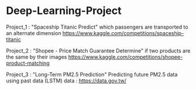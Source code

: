 # Deep-Learning-Project
Project_1 : "Spaceship Titanic Predict" which passengers are transported to an alternate dimension
https://www.kaggle.com/competitions/spaceship-titanic

Project_2 : "Shopee - Price Match Guarantee Determine" if two products are the same by their images
https://www.kaggle.com/competitions/shopee-product-matching

Project_3 : "Long-Term PM2.5 Prediction" Predicting future PM2.5 data using past data (LSTM)
data : https://data.gov.tw/
